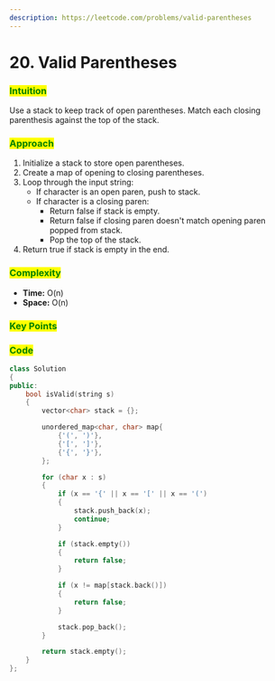```yaml
---
description: https://leetcode.com/problems/valid-parentheses
---
```


# 20. Valid Parentheses

### <mark style="color:green;">Intuition</mark>

Use a stack to keep track of open parentheses. Match each closing parenthesis against the top of the stack.

### <mark style="color:green;">Approach</mark>

1. Initialize a stack to store open parentheses.
2. Create a map of opening to closing parentheses.
3. Loop through the input string:
   * If character is an open paren, push to stack.
   * If character is a closing paren:
     * Return false if stack is empty.
     * Return false if closing paren doesn't match opening paren popped from stack.
     * Pop the top of the stack.
4. Return true if stack is empty in the end.

### <mark style="color:green;">Complexity</mark>

* **Time:** O(n)
* **Space:** O(n)

### <mark style="color:green;">Key Points</mark>

###

### <mark style="color:green;">**Code**</mark>

```cpp
class Solution
{
public:
    bool isValid(string s)
    {
        vector<char> stack = {};

        unordered_map<char, char> map{
            {'(', ')'},
            {'[', ']'},
            {'{', '}'},
        };

        for (char x : s)
        {
            if (x == '{' || x == '[' || x == '(')
            {
                stack.push_back(x);
                continue;
            }

            if (stack.empty())
            {
                return false;
            }

            if (x != map[stack.back()])
            {
                return false;
            }

            stack.pop_back();
        }

        return stack.empty();
    }
};
```
